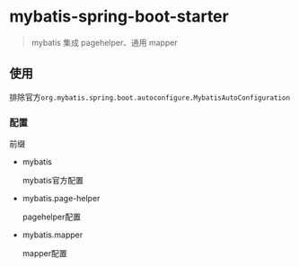# mybatis-spring-boot-starter

> mybatis 集成 pagehelper、通用 mapper

## 使用

排除官方`org.mybatis.spring.boot.autoconfigure.MybatisAutoConfiguration`

### 配置

前缀

- mybatis

    mybatis官方配置

- mybatis.page-helper

    pagehelper配置

- mybatis.mapper

    mapper配置
